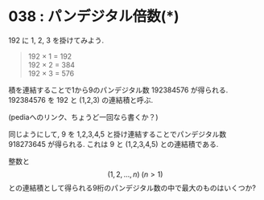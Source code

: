 # 038 : パンデジタル倍数\(\*\)

192 に 1, 2, 3 を掛けてみよう.

> 192 × 1 = 192  
> 192 × 2 = 384  
> 192 × 3 = 576

積を連結することで1から9のパンデジタル数 192384576 が得られる. 192384576 を 192 と \(1,2,3\) の連結積と呼ぶ.

\(pediaへのリンク、ちょうど一回なら書くか？\)

同じようにして, 9 を 1,2,3,4,5 と掛け連結することでパンデジタル数 918273645 が得られる. これは 9 と \(1,2,3,4,5\) との連結積である.

整数と $$(1,2,...,n) \; (n > 1)$$ との連結積として得られる9桁のパンデジタル数の中で最大のものはいくつか?


